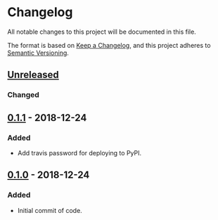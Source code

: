 # Changelog
All notable changes to this project will be documented in this file.

The format is based on [Keep a Changelog](https://keepachangelog.com/en/1.0.0/),
and this project adheres to [Semantic Versioning](https://semver.org/spec/v2.0.0.html).

## [Unreleased]
### Changed

## [0.1.1] - 2018-12-24
### Added
- Add travis password for deploying to PyPI.

## [0.1.0] - 2018-12-24
### Added
- Initial commit of code.

[Unreleased]: https://github.com/cmeister2/requests_ratelimit_adapter/compare/v0.1.1...HEAD
[0.1.1]: https://github.com/cmeister2/requests_ratelimit_adapter/compare/v0.1.0...v0.1.1
[0.1.0]: https://github.com/cmeister2/requests_ratelimit_adapter/tree/v0.1.0
